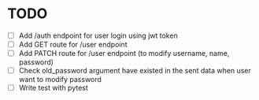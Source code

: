 # TODO
- [ ] Add /auth endpoint for user login using jwt token
- [ ] Add GET route for /user endpoint
- [ ] Add PATCH route for /user endpoint (to modify username, name, password)
- [ ] Check old_password argument have existed in the sent data when user want to modify password
- [ ] Write test with pytest
